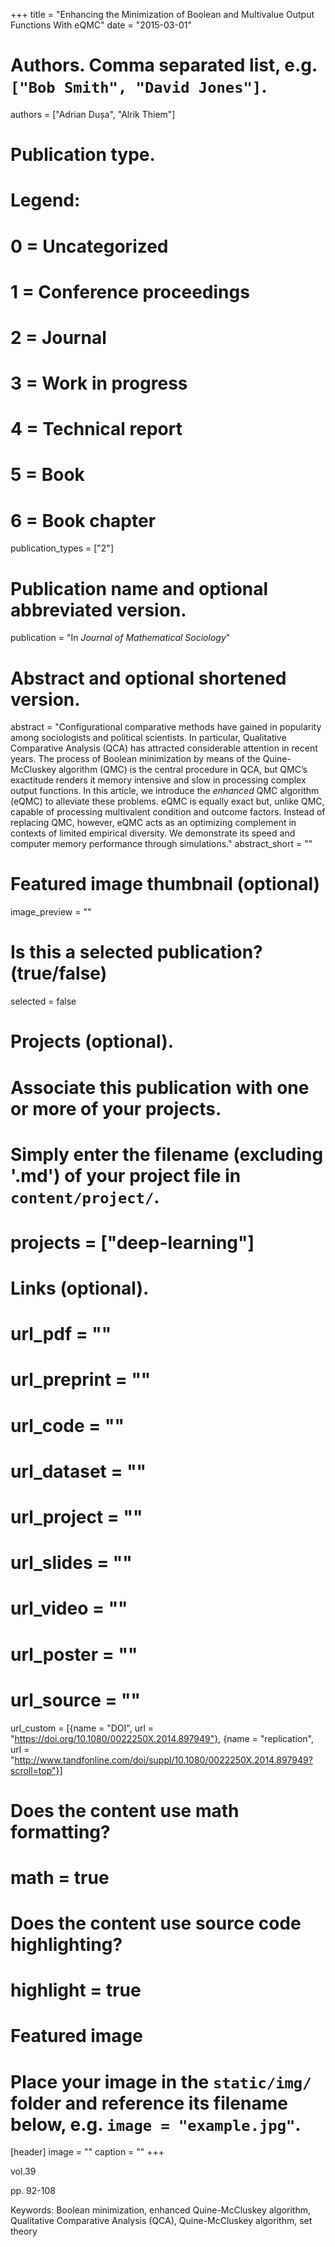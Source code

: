 +++
title = "Enhancing the Minimization of Boolean and Multivalue Output Functions With eQMC"
date = "2015-03-01"

# Authors. Comma separated list, e.g. `["Bob Smith", "David Jones"]`.
authors = ["Adrian Dușa", "Alrik Thiem"]

# Publication type.
# Legend:
# 0 = Uncategorized
# 1 = Conference proceedings
# 2 = Journal
# 3 = Work in progress
# 4 = Technical report
# 5 = Book
# 6 = Book chapter
publication_types = ["2"]

# Publication name and optional abbreviated version.
publication = "In *Journal of Mathematical Sociology*"

# Abstract and optional shortened version.
abstract = "Configurational comparative methods have gained in popularity among sociologists and political scientists. In particular, Qualitative Comparative Analysis (QCA) has attracted considerable attention in recent years. The process of Boolean minimization by means of the Quine-McCluskey algorithm (QMC) is the central procedure in QCA, but QMC’s exactitude renders it memory intensive and slow in processing complex output functions. In this article, we introduce the *enhanced* QMC algorithm (eQMC) to alleviate these problems. eQMC is equally exact but, unlike QMC, capable of processing multivalent condition and outcome factors. Instead of replacing QMC, however, eQMC acts as an optimizing complement in contexts of limited empirical diversity. We demonstrate its speed and computer memory performance through simulations."
abstract_short = ""

# Featured image thumbnail (optional)
image_preview = ""

# Is this a selected publication? (true/false)
selected = false

# Projects (optional).
#   Associate this publication with one or more of your projects.
#   Simply enter the filename (excluding '.md') of your project file in `content/project/`.
# projects = ["deep-learning"]

# Links (optional).
# url_pdf = ""
# url_preprint = ""
# url_code = ""
# url_dataset = ""
# url_project = ""
# url_slides = ""
# url_video = ""
# url_poster = ""
# url_source = ""

url_custom = [{name = "DOI", url = "https://doi.org/10.1080/0022250X.2014.897949"}, {name = "replication", url = "http://www.tandfonline.com/doi/suppl/10.1080/0022250X.2014.897949?scroll=top"}]


# Does the content use math formatting?
# math = true

# Does the content use source code highlighting?
# highlight = true

# Featured image
# Place your image in the `static/img/` folder and reference its filename below, e.g. `image = "example.jpg"`.
[header]
image = ""
caption = ""
+++

vol.39

pp. 92-108

Keywords: Boolean minimization, enhanced Quine-McCluskey algorithm, Qualitative Comparative Analysis (QCA), Quine-McCluskey algorithm, set theory
